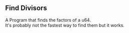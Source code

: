 ## Find Divisors
A Program that finds the factors of a u64.\
It's probably not the fastest way to find them but it works.
